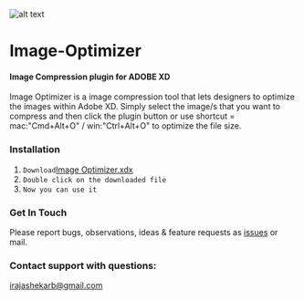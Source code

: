 ![alt text](https://github.com/irajashekarb/Image-Optimizer/blob/master/images/icon.png)

# Image-Optimizer
#### Image Compression plugin for ADOBE XD

Image Optimizer is a image compression tool that lets designers to optimize the images within Adobe XD. Simply select
the image/s that you want to compress and then click the plugin button or use shortcut = mac:"Cmd+Alt+O" / win:"Ctrl+Alt+O" to optimize 
the file size. 

### Installation
1. `Download`[Image Optimizer.xdx](https://github.com/irajashekarb/Image-Optimizer/blob/master/Image%20Optimizer.xdx)
2. `Double click on the downloaded file`
3. `Now you can use it`

### Get In Touch
Please report bugs, observations, ideas & feature requests as [issues](https://github.com/irajashekarb/Image-Optimizer/issues) or mail.

### Contact support with questions: 
irajashekarb@gmail.com


